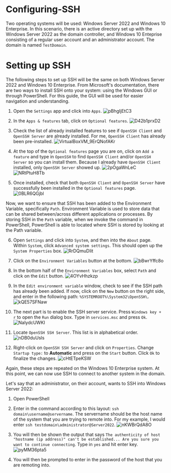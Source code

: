 # Configuring-SSH

Two operating systems will be used: Windows Server 2022 and Windows 10 Enterprise.
In this scenario, there is an active directory set up with the Windows Server 2022 as the domain controller, and Windows 10 Enteprise consisting of a regular user account and an administrator account. The domain is named `TestDomain`.

# Setting up SSH

The following steps to set up SSH will be the same on both Windows Server 2022 and Windows 10 Enterprise. From Microsoft's documentation, there are two ways to install SSH onto your system: using the Windows GUI or through PowerShell. For this guide, the GUI will be used for easier navigation and understanding.

1. Open the `Settings` app and click into `Apps`.
![pBhgIjEtC3](https://github.com/johnnyh209/Configuring-SSH/assets/33064730/dcee1320-5f2f-4009-aa9e-39ac0beafd01)

2. In the `Apps & features` tab, click on `Optional features`.
![D42b1prxD2](https://github.com/johnnyh209/Configuring-SSH/assets/33064730/1edbf0b4-f837-409f-a493-7fc35190d528)

3. Check the list of already installed features to see if `OpenSSH Client` and `OpenSSH Server` are already installed. For me, `OpenSSH Client` has already been pre-installed.
![VirtualBoxVM_9ErQNofAKr](https://github.com/johnnyh209/Configuring-SSH/assets/33064730/0f05469c-768c-4c2c-8ecb-2026667fd773)

4. At the top of the `Optional features` page you are on, click on `Add a feature` and type in `OpenSSH` to find `OpenSSH Client` and/or `OpenSSH Server` so you can install them. Because I already have `OpenSSH Client` installed, only `OpenSSH Server` showed up.
![2pOgaWnLeC](https://github.com/johnnyh209/Configuring-SSH/assets/33064730/e5b308a5-94b9-4881-b849-07ffaa9a7def)
![NRtPtuH8Tb](https://github.com/johnnyh209/Configuring-SSH/assets/33064730/0a4c9d8c-3f1d-46d2-babc-2fd5a01ea5bf)

6. Once installed, check that both `OpenSSH Client` and `OpenSSH Server` have successfully been installed in the `Optional features` page.
![0BLR6QGjbl](https://github.com/johnnyh209/Configuring-SSH/assets/33064730/8a3acfb2-859a-47d8-be63-0d86bb257a2a)

Now, we want to ensure that SSH has been added to the Environment Variable, specifically `Path`. Environment Variable is used to store data that can be shared between/across different applications or processes. By storing SSH in the `Path` variable, when we invoke the command in PowerShell, PowerShell is able to located where SSH is stored by looking at the Path variable.

6. Open `Settings` and click into `System`, and then into the `About` page. Within `System`, click `Advanced system settings`. This should open up the `System Properties` box.
![RrDQmuDIit](https://github.com/johnnyh209/Configuring-SSH/assets/33064730/b84bd18a-6f8d-41eb-8b4d-9e12552c1cf5)

7. Click on the `Environment Variables` button at the bottom.
![bBwrYffc8o](https://github.com/johnnyh209/Configuring-SSH/assets/33064730/9408219d-956e-4dde-99a6-086aef6b6064)

9. In the bottom half of the `Environment Variables` box, select `Path` and click on the `Edit` button.
![4OYvHhzkzp](https://github.com/johnnyh209/Configuring-SSH/assets/33064730/dfddddf6-9249-46f8-909f-d13760918f91)

10. In the `Edit environment variable` window, check to see if the SSH path has already been added. If now, click on the `New` button on the right side, and enter in the following path: `%SYSTEMROOT%\System32\OpenSSH\`.\
![kQE57SFNaw](https://github.com/johnnyh209/Configuring-SSH/assets/33064730/7a8131a5-cc89-42a3-b949-96e49c781b8f)

12. The next part is to enable the SSH server service. Press `Windows key + r` to open the `Run` dialog box. Type in `services.msc` and press `Ok`.
![NaIydcUWKI](https://github.com/johnnyh209/Configuring-SSH/assets/33064730/75c5ae53-c555-4eb2-bc5d-e0cbe7b9a62c)

13. Locate `OpenSSH SSH Server`. This list is in alphabetical order.
![nDB0duUsls](https://github.com/johnnyh209/Configuring-SSH/assets/33064730/b2f27d13-9abf-4d07-ac0c-9eadf858d3ab)

14. Right-click on `OpenSSH SSH Server` and click on `Properties`. Change `Startup type:` to **Automatic** and press on the `Start` button. Click `Ok` to finalize the changes.
![cHtETpeKSW](https://github.com/johnnyh209/Configuring-SSH/assets/33064730/bd35682c-2d82-40cf-9cc5-2286a54a23b3)

Again, these steps are repeated on the Windows 10 Enterprise system. At this point, we can now use SSH to connect to another system in the domain.

Let's say that an administrator, on their account, wants to SSH into Windows Server 2022:

1. Open PowerShell

2. Enter in the command according to this layout: `ssh domain\username@servername`. The servername should be the host name of the system that you are trying to remote into. For my example, I would enter `ssh testdomain\administrator@Server2022`.
![nKWBrQdA8O](https://github.com/johnnyh209/Configuring-SSH/assets/33064730/f583d84a-78c6-4853-b7a9-8cca35dd6b7c)

3. You will then be shown the output that says `The authenticity of host "hostname (ip address)" can't be established... Are you sure you want to continue connecting`. Type in `yes` and hit enter key.
![pyMM36pta5](https://github.com/johnnyh209/Configuring-SSH/assets/33064730/966a62e3-965e-4d03-b879-8147036c0a61)

4. You will then be prompted to enter in the password of the host that you are remoting into.


 


